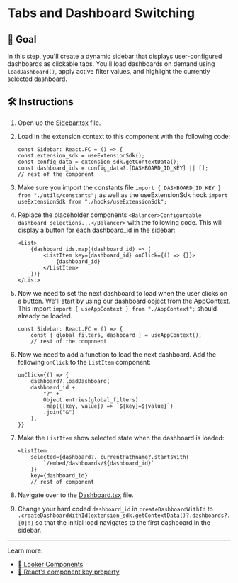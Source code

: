 # Tabs and Dashboard Switching

## 🎯 Goal

In this step, you'll create a dynamic sidebar that displays user-configured dashboards as clickable tabs. You'll load dashboards on demand using `loadDashboard()`, apply active filter values, and highlight the currently selected dashboard.

## 🛠️ Instructions

1. Open up the [Sidebar.tsx](../../../src/Sidebar.tsx) file.

2. Load in the extension context to this component with the following code:
    ```tsx
    const Sidebar: React.FC = () => {
    const extension_sdk = useExtensionSdk();
    const config_data = extension_sdk.getContextData();
    const dashboard_ids = config_data?.[DASHBOARD_ID_KEY] || [];
    // rest of the component

    ```

3. Make sure you import the constants file `import { DASHBOARD_ID_KEY } from "./utils/constants";` as well as the useExtensionSdk hook `import useExtensionSdk from "./hooks/useExtensionSdk";`

4. Replace the placeholder components `<Balancer>Configureable dashboard selections...</Balancer>` with the following code. This will display a button for each dashboard_id in the sidebar:

    ```tsx
    <List>
        {dashboard_ids.map((dashboard_id) => (
            <ListItem key={dashboard_id} onClick={() => {}}>
                {dashboard_id}
            </ListItem>
        ))}
    </List>
    ```

5. Now we need to set the next dashboard to load when the user clicks on a button. We'll start by using our dashboard object from the AppContext. This import `import { useAppContext } from "./AppContext";` should already be loaded.

    ```tsx
    const Sidebar: React.FC = () => {
        const { global_filters, dashboard } = useAppContext();
        // rest of the component
    ```

6. Now we need to add a function to load the next dashboard. Add the following `onClick` to the `ListItem` component:

    ```tsx
    onClick={() => {
        dashboard?.loadDashboard(
        dashboard_id +
            "?" +
            Object.entries(global_filters)
            .map(([key, value]) => `${key}=${value}`)
            .join("&")
        );
    }}
    ```

7. Make the `ListItem` show selected state when the dashboard is loaded:

    ```tsx
    <ListItem
        selected={dashboard?._currentPathname?.startsWith(
            `/embed/dashboards/${dashboard_id}`
        )}
        key={dashboard_id}
        // rest of component
    ```

8. Navigate over to the [Dashboard.tsx](../../../src/Dashboard.tsx) file.
9. Change your hard coded `dashboard_id` in `createDashboardWithId` to `.createDashboardWithId(extension_sdk.getContextData()?.dashboards?.[0]!)` so that the initial load navigates to the first dashboard in the sidebar.

---

Learn more:

- [📘 Looker Components](./glossary.md#looker-components)
- [📘 React's component key property](./glossary.md#what-is-key-in-listitem-keydashboard_id-)

